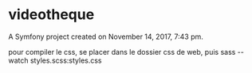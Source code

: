 videotheque
===========

A Symfony project created on November 14, 2017, 7:43 pm.

pour compiler le css, se placer dans le dossier css de web, puis sass --watch styles.scss:styles.css
